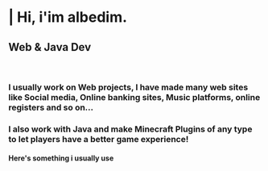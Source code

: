 <h1>| Hi, i'im albedim.</h1>
<h2>Web & Java Dev</h2>
<br>
<h3> I usually work on Web projects, I have made many web sites like Social media, Online banking sites, Music platforms, online registers and so on...</h3>
<h3> I also work with Java and make Minecraft Plugins of any type to let players have a better game experience!</h3>

<h4>Here's something i usually use<h4>

